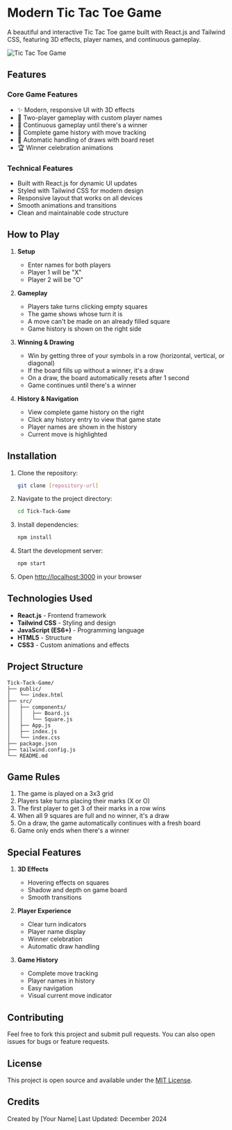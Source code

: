 # Modern Tic Tac Toe Game

A beautiful and interactive Tic Tac Toe game built with React.js and Tailwind CSS, featuring 3D effects, player names, and continuous gameplay.

![Tic Tac Toe Game](./public/game-preview.png)

## Features

### Core Game Features
- ✨ Modern, responsive UI with 3D effects
- 👥 Two-player gameplay with custom player names
- 🔄 Continuous gameplay until there's a winner
- 📜 Complete game history with move tracking
- 🎯 Automatic handling of draws with board reset
- 🏆 Winner celebration animations

### Technical Features
- Built with React.js for dynamic UI updates
- Styled with Tailwind CSS for modern design
- Responsive layout that works on all devices
- Smooth animations and transitions
- Clean and maintainable code structure

## How to Play

1. **Setup**
   - Enter names for both players
   - Player 1 will be "X"
   - Player 2 will be "O"

2. **Gameplay**
   - Players take turns clicking empty squares
   - The game shows whose turn it is
   - A move can't be made on an already filled square
   - Game history is shown on the right side

3. **Winning & Drawing**
   - Win by getting three of your symbols in a row (horizontal, vertical, or diagonal)
   - If the board fills up without a winner, it's a draw
   - On a draw, the board automatically resets after 1 second
   - Game continues until there's a winner

4. **History & Navigation**
   - View complete game history on the right
   - Click any history entry to view that game state
   - Player names are shown in the history
   - Current move is highlighted

## Installation

1. Clone the repository:
   ```bash
   git clone [repository-url]
   ```

2. Navigate to the project directory:
   ```bash
   cd Tick-Tack-Game
   ```

3. Install dependencies:
   ```bash
   npm install
   ```

4. Start the development server:
   ```bash
   npm start
   ```

5. Open [http://localhost:3000](http://localhost:3000) in your browser

## Technologies Used

- **React.js** - Frontend framework
- **Tailwind CSS** - Styling and design
- **JavaScript (ES6+)** - Programming language
- **HTML5** - Structure
- **CSS3** - Custom animations and effects

## Project Structure

```
Tick-Tack-Game/
├── public/
│   └── index.html
├── src/
│   ├── components/
│   │   ├── Board.js
│   │   └── Square.js
│   ├── App.js
│   ├── index.js
│   └── index.css
├── package.json
├── tailwind.config.js
└── README.md
```

## Game Rules

1. The game is played on a 3x3 grid
2. Players take turns placing their marks (X or O)
3. The first player to get 3 of their marks in a row wins
4. When all 9 squares are full and no winner, it's a draw
5. On a draw, the game automatically continues with a fresh board
6. Game only ends when there's a winner

## Special Features

1. **3D Effects**
   - Hovering effects on squares
   - Shadow and depth on game board
   - Smooth transitions

2. **Player Experience**
   - Clear turn indicators
   - Player name display
   - Winner celebration
   - Automatic draw handling

3. **Game History**
   - Complete move tracking
   - Player names in history
   - Easy navigation
   - Visual current move indicator

## Contributing

Feel free to fork this project and submit pull requests. You can also open issues for bugs or feature requests.

## License

This project is open source and available under the [MIT License](LICENSE).

## Credits

Created by [Your Name]
Last Updated: December 2024

